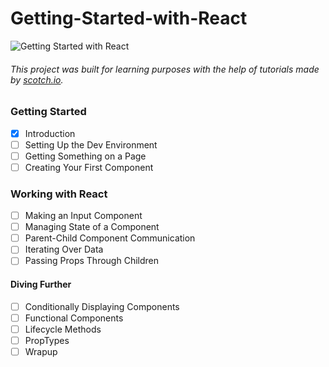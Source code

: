 # Getting-Started-with-React  

![Getting Started with React](https://scotch-res.cloudinary.com/image/upload/dpr_1,w_1000,q_auto:good,f_auto/media/1/QYfj3qQSSLywYDvBVrQu_getting-started-with-react.png.jpg)

###### This project was built for learning purposes with the help of tutorials made by [scotch.io](https://scotch.io/courses/getting-started-with-react/).


### Getting Started
- [x] Introduction
- [ ] Setting Up the Dev Environment
- [ ] Getting Something on a Page
- [ ] Creating Your First Component
### Working with React
- [ ] Making an Input Component
- [ ] Managing State of a Component
- [ ] Parent-Child Component Communication
- [ ] Iterating Over Data
- [ ] Passing Props Through Children
#### Diving Further
- [ ] Conditionally Displaying Components
- [ ] Functional Components
- [ ] Lifecycle Methods
- [ ] PropTypes
- [ ] Wrapup
